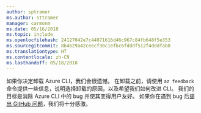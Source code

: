 ```yaml
---
author: sptramer
ms.author: sttramer
manager: carmonm
ms.date: 05/16/2018
ms.topic: include
ms.openlocfilehash: 24127042e7c44071616d46c967c84fb648f5e353
ms.sourcegitcommit: 8b4629a42ceecf30c1efbc6fdddf512f4dddfab0
ms.translationtype: HT
ms.contentlocale: zh-CN
ms.lasthandoff: 05/18/2018
---
```

如果你决定卸载 Azure CLI，我们会很遗憾。 在卸载之前，请使用 `az feedback` 命令提供一些信息，说明选择卸载的原因，以及希望我们如何改进 CLI。 我们的目标是消除 Azure CLI 中的 bug 并使其变得用户友好。 如果你在遇到 bug 后[提出 GitHub 问题](https://github.com/Azure/azure-cli/issues)，我们将十分感激。

